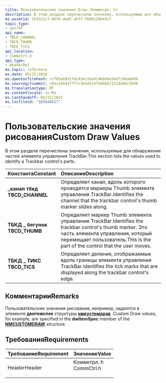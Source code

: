 ```yaml
---
title: Пользовательские значения Draw (Коммктрл. h)
description: В этом разделе перечислены значения, используемые для обнаружения частей элемента управления TrackBar.
ms.assetid: 154321c7-99f8-4ed5-a5ff-fb96126b43c7
topic_type:
- apiref
api_name:
- TBCD_CHANNEL
- TBCD_THUMB
- TBCD_TICS
api_location:
- CommCtrl.h
api_type:
- HeaderDef
ms.topic: reference
ms.date: 05/31/2018
ms.openlocfilehash: ccf05ab951fdc83ec5be414688be56d710ba0d98
ms.sourcegitcommit: c8ec1ded1ffffc364d3c4f560bb2171da0dc5040
ms.translationtype: MT
ms.contentlocale: ru-RU
ms.lasthandoff: 03/22/2021
ms.locfileid: "105648637"
---
```

# <a name="custom-draw-values"></a><span data-ttu-id="a031c-103">Пользовательские значения рисования</span><span class="sxs-lookup"><span data-stu-id="a031c-103">Custom Draw Values</span></span>

<span data-ttu-id="a031c-104">В этом разделе перечислены значения, используемые для обнаружения частей элемента управления TrackBar.</span><span class="sxs-lookup"><span data-stu-id="a031c-104">This section lists the values used to identify a Trackbar control's parts.</span></span>



| <span data-ttu-id="a031c-105">Константа</span><span class="sxs-lookup"><span data-stu-id="a031c-105">Constant</span></span>                                                                                                                                                   | <span data-ttu-id="a031c-106">Описание</span><span class="sxs-lookup"><span data-stu-id="a031c-106">Description</span></span>                                                                                                     |
|:-----------------------------------------------------------------------------------------------------------------------------------------------------------|:----------------------------------------------------------------------------------------------------------------|
| <span id="TBCD_CHANNEL"></span><span id="tbcd_channel"></span><dl> <span data-ttu-id="a031c-107"><dt>**\_канал тбкд**</dt></span><span class="sxs-lookup"><span data-stu-id="a031c-107"><dt>**TBCD\_CHANNEL**</dt></span></span> </dl> | <span data-ttu-id="a031c-108">Определяет канал, вдоль которого проводятся маркеры Thumb элемента управления TrackBar.</span><span class="sxs-lookup"><span data-stu-id="a031c-108">Identifies the channel that the trackbar control's thumb marker slides along.</span></span><br/>                        |
| <span id="TBCD_THUMB"></span><span id="tbcd_thumb"></span><dl> <span data-ttu-id="a031c-109"><dt>**ТБКД \_ бегунок**</dt></span><span class="sxs-lookup"><span data-stu-id="a031c-109"><dt>**TBCD\_THUMB**</dt></span></span> </dl>       | <span data-ttu-id="a031c-110">Определяет маркер Thumb элемента управления TrackBar.</span><span class="sxs-lookup"><span data-stu-id="a031c-110">Identifies the trackbar control's thumb marker.</span></span> <span data-ttu-id="a031c-111">Это часть элемента управления, который перемещает пользователь.</span><span class="sxs-lookup"><span data-stu-id="a031c-111">This is the part of the control that the user moves.</span></span><br/> |
| <span id="TBCD_TICS"></span><span id="tbcd_tics"></span><dl> <span data-ttu-id="a031c-112"><dt>**ТБКД \_ ТИКС**</dt></span><span class="sxs-lookup"><span data-stu-id="a031c-112"><dt>**TBCD\_TICS**</dt></span></span> </dl>          | <span data-ttu-id="a031c-113">Определяет деления, отображаемые вдоль границы элемента управления TrackBar.</span><span class="sxs-lookup"><span data-stu-id="a031c-113">Identifies the tick marks that are displayed along the trackbar control's edge.</span></span><br/>                      |



## <a name="remarks"></a><span data-ttu-id="a031c-114">Комментарии</span><span class="sxs-lookup"><span data-stu-id="a031c-114">Remarks</span></span>

<span data-ttu-id="a031c-115">Пользовательские значения рисования, например, задаются в элементе **двитемспек** структуры [**нмкустомдрав**](/windows/win32/api/commctrl/ns-commctrl-nmcustomdraw) .</span><span class="sxs-lookup"><span data-stu-id="a031c-115">Custom Draw values, for example, are specified in the **dwItemSpec** member of the [**NMCUSTOMDRAW**](/windows/win32/api/commctrl/ns-commctrl-nmcustomdraw) structure.</span></span>

## <a name="requirements"></a><span data-ttu-id="a031c-116">Требования</span><span class="sxs-lookup"><span data-stu-id="a031c-116">Requirements</span></span>



| <span data-ttu-id="a031c-117">Требование</span><span class="sxs-lookup"><span data-stu-id="a031c-117">Requirement</span></span> | <span data-ttu-id="a031c-118">Значение</span><span class="sxs-lookup"><span data-stu-id="a031c-118">Value</span></span> |
|-------------------|---------------------------------------------------------------------------------------|
| <span data-ttu-id="a031c-119">Header</span><span class="sxs-lookup"><span data-stu-id="a031c-119">Header</span></span><br/> | <dl> <span data-ttu-id="a031c-120"><dt>Коммктрл. h</dt></span><span class="sxs-lookup"><span data-stu-id="a031c-120"><dt>CommCtrl.h</dt></span></span> </dl> |



 

 





